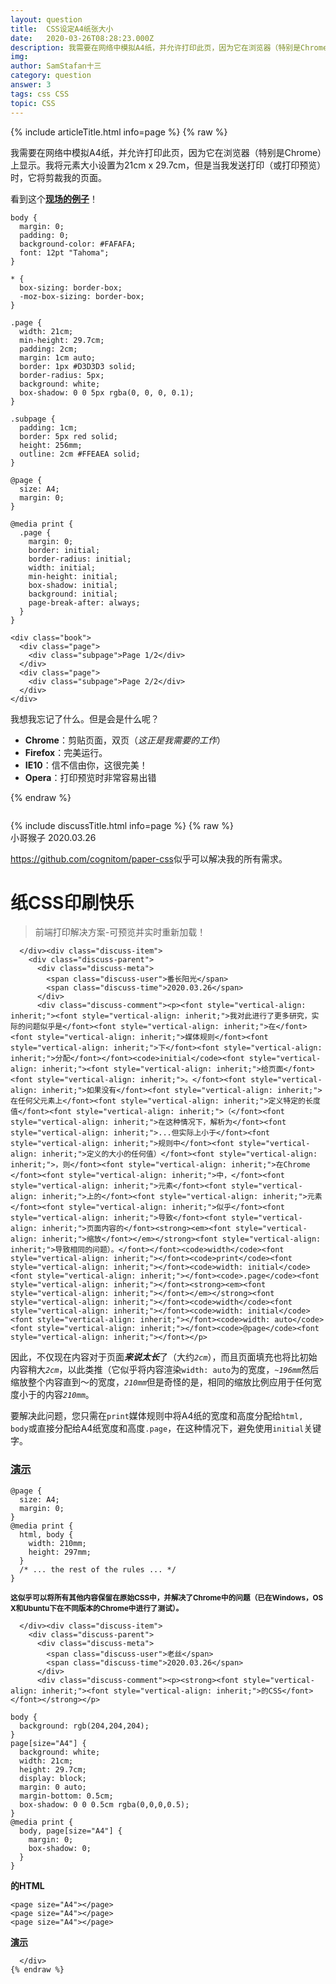 ```yaml
---
layout: question
title:  CSS设定A4纸张大小
date:   2020-03-26T08:28:23.000Z
description: 我需要在网络中模拟A4纸，并允许打印此页，因为它在浏览器（特别是Chrome）上显示。我将元素大小设置为21cm x 29.7cm，但是当我发送打印（或打...
img: 
author: SamStafan十三
category: question
answer: 3
tags: css CSS
topic: CSS
---
```

<div class="article-root">
  <div class="article">
    {% include articleTitle.html info=page %}
    {% raw %}
    <div class="article-content"><p><font style="vertical-align: inherit;"><font style="vertical-align: inherit;">我需要在网络中模拟A4纸，并允许打印此页，因为它在浏览器（特别是Chrome）上显示。</font><font style="vertical-align: inherit;">我将元素大小设置为21cm x 29.7cm，但是当我发送打印（或打印预览）时，它将剪裁我的页面。</font></font></p>

<p><font style="vertical-align: inherit;"><font style="vertical-align: inherit;">看到这个</font></font><a href="http://jsfiddle.net/2wk6Q/1/" rel="noreferrer"><strong><font style="vertical-align: inherit;"><font style="vertical-align: inherit;">现场的例子</font></font></strong></a><font style="vertical-align: inherit;"><font style="vertical-align: inherit;">！</font></font></p>

<p></p><div class="snippet" data-lang="js" data-hide="false" data-console="true" data-babel="false">
<div class="snippet-code">
<pre class="snippet-code-css lang-css prettyprint-override"><code>body {<font></font>
  margin: 0;<font></font>
  padding: 0;<font></font>
  background-color: #FAFAFA;<font></font>
  font: 12pt "Tahoma";<font></font>
}<font></font>
<font></font>
* {<font></font>
  box-sizing: border-box;<font></font>
  -moz-box-sizing: border-box;<font></font>
}<font></font>
<font></font>
.page {<font></font>
  width: 21cm;<font></font>
  min-height: 29.7cm;<font></font>
  padding: 2cm;<font></font>
  margin: 1cm auto;<font></font>
  border: 1px #D3D3D3 solid;<font></font>
  border-radius: 5px;<font></font>
  background: white;<font></font>
  box-shadow: 0 0 5px rgba(0, 0, 0, 0.1);<font></font>
}<font></font>
<font></font>
.subpage {<font></font>
  padding: 1cm;<font></font>
  border: 5px red solid;<font></font>
  height: 256mm;<font></font>
  outline: 2cm #FFEAEA solid;<font></font>
}<font></font>
<font></font>
@page {<font></font>
  size: A4;<font></font>
  margin: 0;<font></font>
}<font></font>
<font></font>
@media print {<font></font>
  .page {<font></font>
    margin: 0;<font></font>
    border: initial;<font></font>
    border-radius: initial;<font></font>
    width: initial;<font></font>
    min-height: initial;<font></font>
    box-shadow: initial;<font></font>
    background: initial;<font></font>
    page-break-after: always;<font></font>
  }<font></font>
}</code></pre>
<pre class="snippet-code-html lang-html prettyprint-override"><code>&lt;div class="book"&gt;<font></font>
  &lt;div class="page"&gt;<font></font>
    &lt;div class="subpage"&gt;Page 1/2&lt;/div&gt;<font></font>
  &lt;/div&gt;<font></font>
  &lt;div class="page"&gt;<font></font>
    &lt;div class="subpage"&gt;Page 2/2&lt;/div&gt;<font></font>
  &lt;/div&gt;<font></font>
&lt;/div&gt;</code></pre>
</div>
</div>
<p></p>

<p><font style="vertical-align: inherit;"><font style="vertical-align: inherit;">我想我忘记了什么。</font><font style="vertical-align: inherit;">但是会是什么呢？</font></font></p>

<ul>
<li><strong><font style="vertical-align: inherit;"><font style="vertical-align: inherit;">Chrome</font></font></strong><font style="vertical-align: inherit;"><font style="vertical-align: inherit;">：剪贴页面，双页（</font></font><em><font style="vertical-align: inherit;"><font style="vertical-align: inherit;">这正是我需要的工作</font></font></em><font style="vertical-align: inherit;"><font style="vertical-align: inherit;">）</font></font></li>
<li><strong><font style="vertical-align: inherit;"><font style="vertical-align: inherit;">Firefox</font></font></strong><font style="vertical-align: inherit;"><font style="vertical-align: inherit;">：完美运行。</font></font></li>
<li><strong><font style="vertical-align: inherit;"><font style="vertical-align: inherit;">IE10</font></font></strong><font style="vertical-align: inherit;"><font style="vertical-align: inherit;">：信不信由你，这很完美！</font></font></li>
<li><strong><font style="vertical-align: inherit;"><font style="vertical-align: inherit;">Opera</font></font></strong><font style="vertical-align: inherit;"><font style="vertical-align: inherit;">：打印预览时非常容易出错</font></font></li>
</ul></div>
    {% endraw %}
  </div>
  <p style="height: 0;width:0;overflow: hidden;"> 第3769篇《CSS设定A4纸张大小》来自Winter(https://github.com/aiyld/aiyld.github.io)的站点</p>
  <div class="discuss-wrapper">
    {% include discussTitle.html info=page %}
    {% raw %}
    <div class="discuss-item">
        <div class="discuss-parent">
          <div class="discuss-meta">
            <span class="discuss-user">小哥猴子</span>
            <span class="discuss-time">2020.03.26</span>
          </div>
          <div class="discuss-comment"><p><a href="https://github.com/cognitom/paper-css" rel="noreferrer"><font style="vertical-align: inherit;"><font style="vertical-align: inherit;">https://github.com/cognitom/paper-css</font></font></a><font style="vertical-align: inherit;"><font style="vertical-align: inherit;">似乎可以解决我的所有需求。</font></font></p>

<h1><font style="vertical-align: inherit;"><font style="vertical-align: inherit;">纸CSS印刷快乐</font></font></h1>

<blockquote>
  <p><font style="vertical-align: inherit;"><font style="vertical-align: inherit;">前端打印解决方案-可预览并实时重新加载！</font></font></p>
</blockquote></div>
        </div>
        
      </div><div class="discuss-item">
        <div class="discuss-parent">
          <div class="discuss-meta">
            <span class="discuss-user">番长阳光</span>
            <span class="discuss-time">2020.03.26</span>
          </div>
          <div class="discuss-comment"><p><font style="vertical-align: inherit;"><font style="vertical-align: inherit;">我对此进行了更多研究，实际的问题似乎是</font><font style="vertical-align: inherit;">在</font><font style="vertical-align: inherit;">媒体规则</font><font style="vertical-align: inherit;">下</font><font style="vertical-align: inherit;">分配</font></font><code>initial</code><font style="vertical-align: inherit;"><font style="vertical-align: inherit;">给页面</font><font style="vertical-align: inherit;">。</font><font style="vertical-align: inherit;">如果没有</font><font style="vertical-align: inherit;">在任何父元素上</font><font style="vertical-align: inherit;">定义特定的长度值</font><font style="vertical-align: inherit;">（</font><font style="vertical-align: inherit;">在这种情况下，解析为</font><font style="vertical-align: inherit;">...但实际上小于</font><font style="vertical-align: inherit;">规则中</font><font style="vertical-align: inherit;">定义的大小的任何值）</font><font style="vertical-align: inherit;">，则</font><font style="vertical-align: inherit;">在Chrome </font><font style="vertical-align: inherit;">中，</font><font style="vertical-align: inherit;">元素</font><font style="vertical-align: inherit;">上的</font><font style="vertical-align: inherit;">元素</font><font style="vertical-align: inherit;">似乎</font><font style="vertical-align: inherit;">导致</font><font style="vertical-align: inherit;">页面内容的</font><strong><em><font style="vertical-align: inherit;">缩放</font></em></strong><font style="vertical-align: inherit;">导致相同的问题）。</font></font><code>width</code><font style="vertical-align: inherit;"></font><code>print</code><font style="vertical-align: inherit;"></font><code>width: initial</code><font style="vertical-align: inherit;"></font><code>.page</code><font style="vertical-align: inherit;"></font><strong><em><font style="vertical-align: inherit;"></font></em></strong><font style="vertical-align: inherit;"></font><code>width</code><font style="vertical-align: inherit;"></font><code>width: initial</code><font style="vertical-align: inherit;"></font><code>width: auto</code><font style="vertical-align: inherit;"></font><code>@page</code><font style="vertical-align: inherit;"></font></p>

<p><font style="vertical-align: inherit;"><font style="vertical-align: inherit;">因此，不仅现在内容</font><font style="vertical-align: inherit;">对于页面</font></font><strong><em><font style="vertical-align: inherit;"><font style="vertical-align: inherit;">来说太长</font></font></em></strong><font style="vertical-align: inherit;"><font style="vertical-align: inherit;">了（大约</font></font><em><code>2cm</code></em><font style="vertical-align: inherit;"><font style="vertical-align: inherit;">），而且页面填充也将比初始内容稍大</font></font><em><code>2cm</code></em><font style="vertical-align: inherit;"><font style="vertical-align: inherit;">，以此类推（它似乎将内容渲染</font></font><code>width: auto</code><font style="vertical-align: inherit;"><font style="vertical-align: inherit;">为的宽度，</font></font><em><code>~196mm</code></em><font style="vertical-align: inherit;"><font style="vertical-align: inherit;">然后缩放整个内容直到〜的宽度，</font></font><em><code>210mm</code></em><font style="vertical-align: inherit;"><font style="vertical-align: inherit;">但是奇怪的是，相同的缩放比例应用于任何宽度小于的内容</font></font><em><code>210mm</code></em><font style="vertical-align: inherit;"><font style="vertical-align: inherit;">。</font></font></p>

<p><font style="vertical-align: inherit;"><font style="vertical-align: inherit;">要解决此问题，您只需在</font></font><code>print</code><font style="vertical-align: inherit;"><font style="vertical-align: inherit;">媒体规则中将A4纸的宽度和高度分配给</font></font><code>html, body</code><font style="vertical-align: inherit;"><font style="vertical-align: inherit;">或直接</font><font style="vertical-align: inherit;">分配给A4纸宽度和高度</font></font><code>.page</code><font style="vertical-align: inherit;"><font style="vertical-align: inherit;">，在这种情况下，避免使用</font></font><code>initial</code><font style="vertical-align: inherit;"><font style="vertical-align: inherit;">关键字。</font></font></p>

<h3><a href="http://jsfiddle.net/mturjak/2wk6Q/1949/"><strong><font style="vertical-align: inherit;"><font style="vertical-align: inherit;">演示</font></font></strong></a></h3>

<pre><code>@page {<font></font>
  size: A4;<font></font>
  margin: 0;<font></font>
}<font></font>
@media print {<font></font>
  html, body {<font></font>
    width: 210mm;<font></font>
    height: 297mm;<font></font>
  }<font></font>
  /* ... the rest of the rules ... */<font></font>
}<font></font>
</code></pre>

<p><sup><strong><font style="vertical-align: inherit;"><font style="vertical-align: inherit;">这似乎可以将所有其他内容保留在原始CSS中，并解决了Chrome中的问题（已在Windows，OS X和Ubuntu下在不同版本的Chrome中进行了测试）。</font></font></strong></sup></p></div>
        </div>
        
      </div><div class="discuss-item">
        <div class="discuss-parent">
          <div class="discuss-meta">
            <span class="discuss-user">老丝</span>
            <span class="discuss-time">2020.03.26</span>
          </div>
          <div class="discuss-comment"><p><strong><font style="vertical-align: inherit;"><font style="vertical-align: inherit;">的CSS</font></font></strong></p>

<pre><code>body {<font></font>
  background: rgb(204,204,204); <font></font>
}<font></font>
page[size="A4"] {<font></font>
  background: white;<font></font>
  width: 21cm;<font></font>
  height: 29.7cm;<font></font>
  display: block;<font></font>
  margin: 0 auto;<font></font>
  margin-bottom: 0.5cm;<font></font>
  box-shadow: 0 0 0.5cm rgba(0,0,0,0.5);<font></font>
}<font></font>
@media print {<font></font>
  body, page[size="A4"] {<font></font>
    margin: 0;<font></font>
    box-shadow: 0;<font></font>
  }<font></font>
}<font></font>
</code></pre>

<p><strong><font style="vertical-align: inherit;"><font style="vertical-align: inherit;">的HTML</font></font></strong></p>

<pre><code>&lt;page size="A4"&gt;&lt;/page&gt;<font></font>
&lt;page size="A4"&gt;&lt;/page&gt;<font></font>
&lt;page size="A4"&gt;&lt;/page&gt;<font></font>
</code></pre>

<p><a href="http://jsfiddle.net/oyvhm4p0/"><strong><font style="vertical-align: inherit;"><font style="vertical-align: inherit;">演示</font></font></strong></a></p></div>
        </div>
        
      </div>
    {% endraw %}
  </div>
<div>
